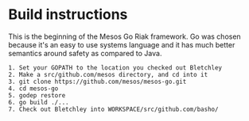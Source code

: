 # Build instructions

This is the beginning of the Mesos Go Riak framework. Go was chosen because it's
an easy to use systems language and it has much better semantics around safety as
compared to Java.

```
1. Set your GOPATH to the location you checked out Bletchley
2. Make a src/github.com/mesos directory, and cd into it
3. git clone https://github.com/mesos/mesos-go.git
4. cd mesos-go
5. godep restore
6. go build ./...
7. Check out Bletchley into WORKSPACE/src/github.com/basho/

```